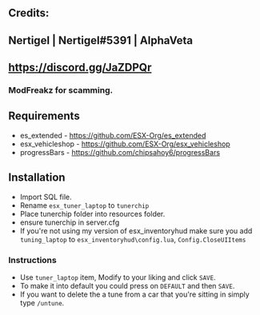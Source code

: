 ## Credits:
## 
## Nertigel | Nertigel#5391 | AlphaVeta
## https://discord.gg/JaZDPQr
### ModFreakz for scamming.

## Requirements
- es_extended - https://github.com/ESX-Org/es_extended
- esx_vehicleshop - https://github.com/ESX-Org/esx_vehicleshop
- progressBars - https://github.com/chipsahoy6/progressBars

## Installation
- Import SQL file.
- Rename `esx_tuner_laptop` to `tunerchip`
- Place tunerchip folder into resources folder.
- ensure tunerchip in server.cfg
- If you're not using my version of esx_inventoryhud make sure you add `tuning_laptop` to `esx_inventoryhud\config.lua`, `Config.CloseUIItems`

### Instructions
- Use `tuner_laptop` item, Modify to your liking and click `SAVE`.
- To make it into default you could press on `DEFAULT` and then `SAVE`.
- If you want to delete the a tune from a car that you're sitting in simply type `/untune`.
